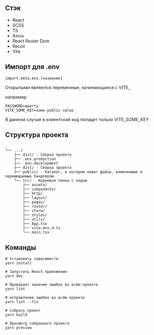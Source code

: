 ## Стэк
- React 
- SCSS
- TS
- Axios 
- React Router Dom 
- Recoil 
- Vite 

## Импорт для .env

```
import.meta.env.[название]
```

Открытыми являются переменные, начинающиеся с VITE_

например:
```
PASSWORD=qwerty
VITE_SOME_KEY=some-public-value
```

В данном случае в клиентский код попадет только VITE_SOME_KEY

## Структура проекта
```
.
└── .../
    ├── dist/ - Сборка проекта
    ├── .env.production
    ├── .env.development
    ├── dist/ - Сборка проекта
    ├── public/ - Каталог, в котором лежат файлы, изменяемые и перемещаемые бандлером
    └── src/ - Корневая папка с кодом
        ├── assets/ 
        ├── components/
        ├── http/
        ├── layout/
        ├── pages/
        ├── router/
        ├── store/
        ├── styles/
        ├── utils/
        ├── App.tsx
        ├── vite-env.d.ts
        └── main.tsx
```

## Команды

```
# Установить зависимости
yarn install

# Запустить React приложение
yarn dev

# Проверяет наличие ошибок во всём проекте
yarn lint 

# исправление ошибок во всём проекте
yarn lint --fix

# Собрать проект
yarn build

# Просмотр собранного проекта
yarn preview
```

